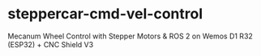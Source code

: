 # steppercar-cmd-vel-control
Mecanum Wheel Control with Stepper Motors & ROS 2 on Wemos D1 R32 (ESP32) + CNC Shield V3
